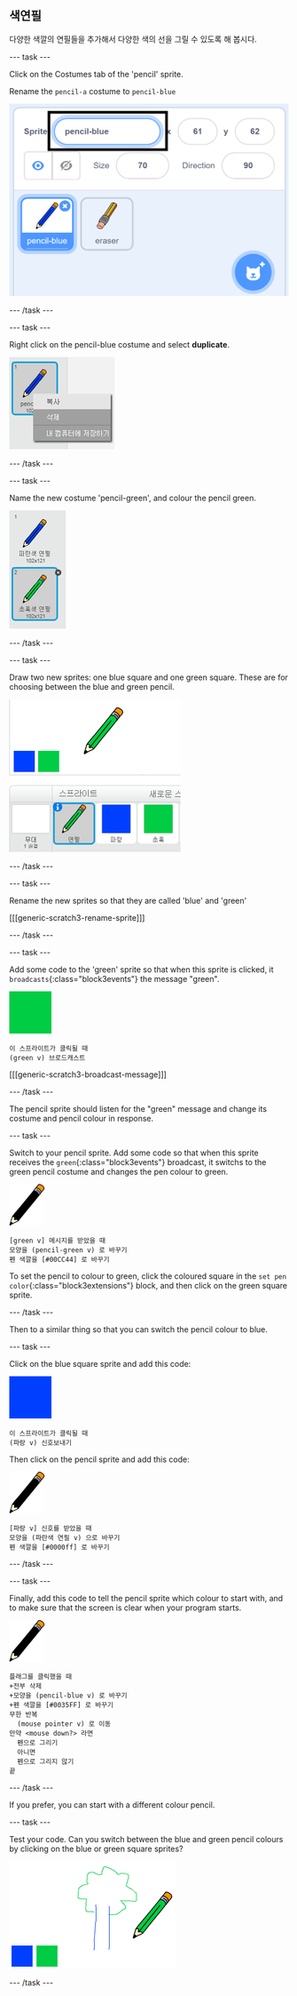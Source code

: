 ## 색연필

다양한 색깔의 연필들을 추가해서 다양한 색의 선을 그릴 수 있도록 해 봅시다.

\--- task \---

Click on the Costumes tab of the 'pencil' sprite.

Rename the `pencil-a` costume to `pencil-blue`

![rename-pencil](images/rename-pencil.png)

\--- /task \---

\--- task \---

Right click on the pencil-blue costume and select **duplicate**.

![screenshot](images/paint-blue-duplicate.png)

\--- /task \---

\--- task \---

Name the new costume 'pencil-green', and colour the pencil green.

![screenshot](images/paint-pencil-green.png)

\--- /task \---

\--- task \---

Draw two new sprites: one blue square and one green square. These are for choosing between the blue and green pencil.

![screenshot](images/paint-selectors.png)

\--- /task \---

\--- task \---

Rename the new sprites so that they are called 'blue' and 'green'

[[[generic-scratch3-rename-sprite]]]

\--- /task \---

\--- task \---

Add some code to the 'green' sprite so that when this sprite is clicked, it `broadcasts`{:class="block3events"} the message "green".

![green square](images/green_square.png)

```blocks3
이 스프라이트가 클릭될 때
(green v) 브로드캐스트
```

[[[generic-scratch3-broadcast-message]]]

\--- /task \---

The pencil sprite should listen for the "green" message and change its costume and pencil colour in response.

\--- task \---

Switch to your pencil sprite. Add some code so that when this sprite receives the `green`{:class="block3events"} broadcast, it switchs to the green pencil costume and changes the pen colour to green.

![pencil](images/pencil.png)

```blocks3
[green v] 메시지를 받았을 때
모양을 (pencil-green v) 로 바꾸기
펜 색깔을 [#00CC44] 로 바꾸기
```

To set the pencil to colour to green, click the coloured square in the `set pen color`{:class="block3extensions"} block, and then click on the green square sprite.

\--- /task \---

Then to a similar thing so that you can switch the pencil colour to blue.

\--- task \---

Click on the blue square sprite and add this code:

![blue_square](images/blue_square.png)

```blocks3
이 스프라이트가 클릭될 때
(파랑 v) 신호보내기
```

Then click on the pencil sprite and add this code:

![pencil](images/pencil.png)

```blocks3
[파랑 v] 신호를 받았을 때
모양을 (파란색 연필 v) 으로 바꾸기
펜 색깔을 [#0000ff] 로 바꾸기
```

\--- /task \---

\--- task \---

Finally, add this code to tell the pencil sprite which colour to start with, and to make sure that the screen is clear when your program starts.

![pencil](images/pencil.png)

```blocks3
플래그를 클릭했을 때
+전부 삭제
+모양을 (pencil-blue v) 로 바꾸기
+펜 색깔을 [#0035FF] 로 바꾸기
무한 반복
  (mouse pointer v) 로 이동
만약 <mouse down?> 라면
  펜으로 그리기
  아니면
  펜으로 그리지 않기
끝
```

\--- /task \---

If you prefer, you can start with a different colour pencil.

\--- task \---

Test your code. Can you switch between the blue and green pencil colours by clicking on the blue or green square sprites?

![screenshot](images/paint-pens-test.png)

\--- /task \---